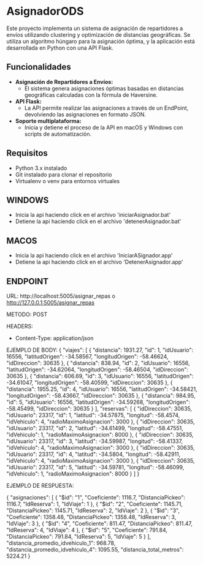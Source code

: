 # AsignadorODS

Este proyecto implementa un sistema de asignación de repartidores a envíos utilizando clustering y optimización de distancias geográficas. Se utiliza un algoritmo húngaro para la asignación óptima, y la aplicación está desarrollada en Python con una API Flask.

## Funcionalidades

- **Asignación de Repartidores a Envíos:** 
  - El sistema genera asignaciones óptimas basadas en distancias geográficas calculadas con la fórmula de Haversine.
- **API Flask:** 
  - La API permite realizar las asignaciones a través de un EndPoint, devolviendo las asignaciones en formato JSON.
- **Soporte multiplataforma:** 
  - Inicia y detiene el proceso de la API en macOS y Windows con scripts de automatización.

## Requisitos

- Python 3.x instalado
- Git instalado para clonar el repositorio
- Virtualenv o venv para entornos virtuales

## WINDOWS

- Inicia la api haciendo click en el archivo 'iniciarAsignador.bat'
- Detiene la api haciendo click en el archivo 'detenerAsignador.bat'

## MACOS

- Inicia la api haciendo click en el archivo 'IniciarASignador.app'
- Detiene la api haciendo click en el archivo 'DetenerAsignador.app'

## ENDPOINT

URL:  http://localhost:5005/asignar_repas o http://127.0.0.1:5005/asignar_repas

METODO: POST

HEADERS:
- Content-Type: application/json

EJEMPLO DE BODY:
{
  "viajes": [
    {
      "distancia": 1931.27,
      "id": 1,
      "idUsuario": 16556,
      "latitudOrigen": -34.58567,
      "longitudOrigen": -58.46624,
      "idDireccion": 30635
    },
    {
      "distancia": 838.94,
      "id": 2,
      "idUsuario": 16556,
      "latitudOrigen": -34.62064,
      "longitudOrigen": -58.46504,
      "idDireccion": 30635
    },
    {
      "distancia": 606.69,
      "id": 3,
      "idUsuario": 16556,
      "latitudOrigen": -34.61047,
      "longitudOrigen": -58.40599,
      "idDireccion": 30635
    },
    {
      "distancia": 1955.25,
      "id": 4,
      "idUsuario": 16556,
      "latitudOrigen": -34.58421,
      "longitudOrigen": -58.43667,
      "idDireccion": 30635
    },
    {
      "distancia": 984.95,
      "id": 5,
      "idUsuario": 16556,
      "latitudOrigen": -34.59268,
      "longitudOrigen": -58.45499,
      "idDireccion": 30635
    }
  ],
  "reservas": [
    {
      "idDireccion": 30635,
      "idUsuario": 23317,
      "id": 1,
      "latitud": -34.57875,
      "longitud": -58.4574,
      "idVehiculo": 4,
      "radioMaximoAsignacion": 3000
    },
    {
      "idDireccion": 30635,
      "idUsuario": 23317,
      "id": 2,
      "latitud": -34.61499,
      "longitud": -58.47551,
      "idVehiculo": 1,
      "radioMaximoAsignacion": 8000
    },
    {
      "idDireccion": 30635,
      "idUsuario": 23317,
      "id": 3,
      "latitud": -34.59987,
      "longitud": -58.41337,
      "idVehiculo": 4,
      "radioMaximoAsignacion": 3000
    },
    {
      "idDireccion": 30635,
      "idUsuario": 23317,
      "id": 4,
      "latitud": -34.5804,
      "longitud": -58.42911,
      "idVehiculo": 4,
      "radioMaximoAsignacion": 3000
    },
    {
      "idDireccion": 30635,
      "idUsuario": 23317,
      "id": 5,
      "latitud": -34.59781,
      "longitud": -58.46099,
      "idVehiculo": 1,
      "radioMaximoAsignacion": 8000
    }
  ]
}

EJEMPLO DE RESPUESTA:

{
    "asignaciones": [
        {
            "$id": "1",
            "Coeficiente": 1116.7,
            "DistanciaPickeo": 1116.7,
            "IdReserva": 1,
            "IdViaje": 1
        },
        {
            "$id": "2",
            "Coeficiente": 1145.71,
            "DistanciaPickeo": 1145.71,
            "IdReserva": 2,
            "IdViaje": 2
        },
        {
            "$id": "3",
            "Coeficiente": 1358.48,
            "DistanciaPickeo": 1358.48,
            "IdReserva": 3,
            "IdViaje": 3
        },
        {
            "$id": "4",
            "Coeficiente": 811.47,
            "DistanciaPickeo": 811.47,
            "IdReserva": 4,
            "IdViaje": 4
        },
        {
            "$id": "5",
            "Coeficiente": 791.84,
            "DistanciaPickeo": 791.84,
            "IdReserva": 5,
            "IdViaje": 5
        }
    ],
    "distancia_promedio_idvehiculo_1": 968.78,
    "distancia_promedio_idvehiculo_4": 1095.55,
    "distancia_total_metros": 5224.21
}
